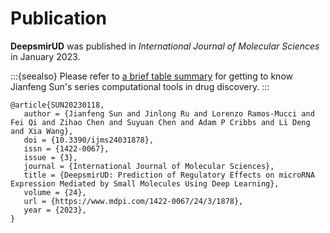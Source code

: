 # Publication

**DeepsmirUD** was published in _International Journal of Molecular Sciences_ in January 2023.

[//]: # (Jianfeng Sun led this work and is collaborating with experimental and computational researchers worldwide to have developed many computational tools for AI-driven discovery of small molecule drugs.)

:::{seealso}
Please refer to [a brief table summary](./spotlight#tbl:jsun-sysbiol-work) for getting to know Jianfeng Sun's series computational tools in drug discovery.
:::

```shell
@article{SUN20230118,
   author = {Jianfeng Sun and Jinlong Ru and Lorenzo Ramos-Mucci and Fei Qi and Zihao Chen and Suyuan Chen and Adam P Cribbs and Li Deng and Xia Wang},
   doi = {10.3390/ijms24031878},
   issn = {1422-0067},
   issue = {3},
   journal = {International Journal of Molecular Sciences},
   title = {DeepsmirUD: Prediction of Regulatory Effects on microRNA Expression Mediated by Small Molecules Using Deep Learning},
   volume = {24},
   url = {https://www.mdpi.com/1422-0067/24/3/1878},
   year = {2023},
}
```

